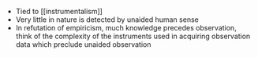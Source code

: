 - Tied to [[instrumentalism]]
- Very little in nature is detected by unaided human sense 
- In refutation of empiricism, much knowledge precedes observation, think of the complexity of the instruments used in acquiring observation data which preclude unaided observation 